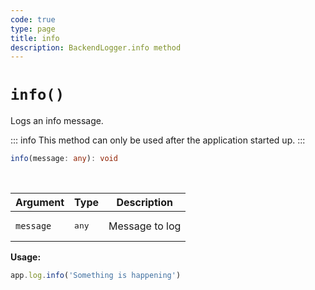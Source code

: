 ```yaml
---
code: true
type: page
title: info
description: BackendLogger.info method
---
```


# `info()`

Logs an info message.

::: info
This method can only be used after the application started up.
:::

```ts
info(message: any): void
```

<br/>

| Argument  | Type           | Description    |
|-----------|----------------|----------------|
| `message` | <pre>any</pre> | Message to log |

**Usage:**

```js
app.log.info('Something is happening')
```
